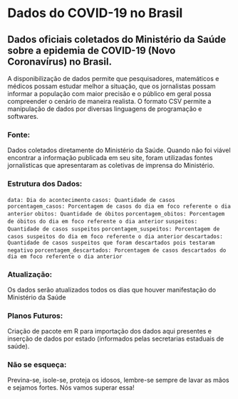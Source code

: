  # Dados do COVID-19 no Brasil
## Dados oficiais coletados do Ministério da Saúde sobre a epidemia de COVID-19 (Novo Coronavírus) no Brasil.
A disponibilização de dados permite que pesquisadores, matemáticos e médicos possam estudar melhor a situação, que os jornalistas possam informar a população com maior precisão e o público em geral possa compreender o cenário de maneira realista. O formato CSV permite a manipulação de dados por diversas linguagens de programação e softwares. 
### Fonte:
Dados coletados diretamente do Ministério da Saúde. Quando não foi viável encontrar a informação publicada em seu site, foram utilizadas fontes jornalísticas que apresentaram as coletivas de imprensa do Ministério.
### Estrutura dos Dados:
`data: Dia do acontecimento`
`casos: Quantidade de casos`
`porcentagem_casos: Porcentagem de casos do dia em foco referente o dia anterior`
`obitos: Quantidade de óbitos`
`porcentagem_obitos: Porcentagem de óbitos do dia em foco referente o dia anterior`
`suspeitos: Quantidade de casos suspeitos`
`porcentagem_suspeitos: Porcentagem de casos suspeitos do dia em foco referente o dia anterior`
`descartados: Quantidade de casos suspeitos que foram descartados pois testaram negativo`
`porcentagem_descartados: Porcentagem de casos descartados do dia em foco referente o dia anterior`
### Atualização:
Os dados serão atualizados todos os dias que houver manifestação do Ministério da Saúde
### Planos Futuros:
Criação de pacote em R para importação dos dados aqui presentes e inserção de dados por estado (informados pelas secretarias estaduais de saúde).
### Não se esqueça:
Previna-se, isole-se, proteja os idosos, lembre-se sempre de lavar as mãos e sejamos fortes. Nós vamos superar essa!
